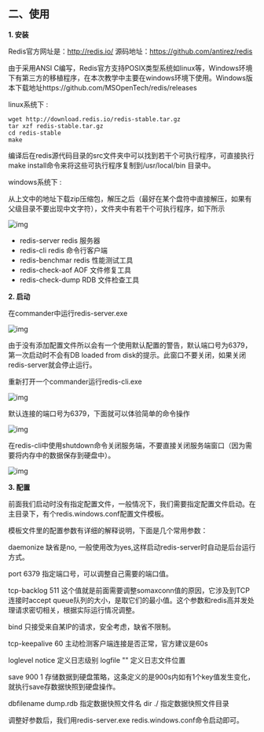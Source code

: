 ## **二、使用**

**1. 安装**

Redis官方网址是：http://redis.io/ 源码地址：https://github.com/antirez/redis

由于采用ANSI C编写，Redis官方支持POSIX类型系统如linux等，Windows环境下有第三方的移植程序，在本次教学中主要在windows环境下使用。Windows版本下载地址https://github.com/MSOpenTech/redis/releases

linux系统下 : 

```shell
wget http://download.redis.io/redis-stable.tar.gz
tar xzf redis-stable.tar.gz
cd redis-stable
make      
```

编译后在redis源代码目录的src文件夹中可以找到若干个可执行程序，可直接执行make install命令来将这些可执行程序复制到/usr/local/bin 目录中。

windows系统下 : 

从上文中的地址下载zip压缩包，解压之后（最好在某个盘符中直接解压，如果有父级目录不要出现中文字符），文件夹中有若干个可执行程序，如下所示

 ![img](file:///C:/Users/ADMINI~1/AppData/Local/Temp/msohtmlclip1/01/clip_image004.jpg)

- redis-server    redis 服务器
- redis-cli        redis 命令行客户端
- redis-benchmar     redis 性能测试工具
- redis-check-aof     AOF 文件修复工具
- redis-check-dump   RDB 文件检查工具



**2. 启动**

在commander中运行redis-server.exe

![img](file:///C:/Users/ADMINI~1/AppData/Local/Temp/msohtmlclip1/01/clip_image006.jpg)

由于没有添加配置文件所以会有一个使用默认配置的警告，默认端口号为6379，第一次启动时不会有DB loaded from disk的提示。此窗口不要关闭，如果关闭redis-server就会停止运行。



重新打开一个commander运行redis-cli.exe

![img](file:///C:/Users/ADMINI~1/AppData/Local/Temp/msohtmlclip1/01/clip_image008.jpg)

默认连接的端口号为6379，下面就可以体验简单的命令操作

![img](file:///C:/Users/ADMINI~1/AppData/Local/Temp/msohtmlclip1/01/clip_image010.jpg)

 

在redis-cli中使用shutdown命令关闭服务端，不要直接关闭服务端窗口（因为需要将内存中的数据保存到硬盘中）。

![img](file:///C:/Users/ADMINI~1/AppData/Local/Temp/msohtmlclip1/01/clip_image012.jpg)



**3. 配置**

前面我们启动时没有指定配置文件，一般情况下，我们需要指定配置文件启动。在主目录下，有个redis.windows.conf配置文件模板。

模板文件里的配置参数有详细的解释说明，下面是几个常用参数：

daemonize 缺省是no, 一般使用改为yes,这样启动redis-server时自动是后台运行方式。

port 6379 指定端口号，可以调整自己需要的端口值。

tcp-backlog 511 这个值就是前面需要调整somaxconn值的原因，它涉及到TCP连接时accept queue队列的大小，是取它们的最小值。这个参数和redis高并发处理请求密切相关，根据实际运行情况调整。

bind 只接受来自某IP的请求，安全考虑，缺省不限制。

tcp-keepalive 60 主动检测客户端连接是否正常，官方建议是60s

loglevel notice 定义日志级别
 logfile "" 定义日志文件位置

save 900 1 存储数据到硬盘策略，这条定义的是900s内如有1个key值发生变化，就执行save存数据快照到硬盘操作。

dbfilename dump.rdb 指定数据快照文件名
 dir ./ 指定数据快照文件目录

调整好参数后，我们用redis-server.exe redis.windows.conf命令启动即可。
